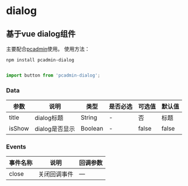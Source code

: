 # dialog

## 基于vue dialog组件


主要配合[pcadmin](https://github.com/ksc-fx/pcadmin)使用。
使用方法：
```
npm install pcadmin-dialog
```

```javascript

import button from 'pcadmin-dialog';

```



### Data
| 参数      | 说明          | 类型      | 是否必选                           | 可选值  | 默认值  |
|---------- |-------------- |---------- |--------------------------------  |-------- |-------- |
| title |  dialog标题 | String | - | 否 | 标题 |
| isShow | dialog是否显示 | Boolean | - | false | false |


### Events
| 事件名称 | 说明 | 回调参数 |
|---------- |-------- |---------- |
| close | 关闭回调事件 | — |
